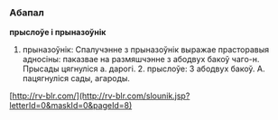 ### Абапал
**прыслоўе і прыназоўнік**

1. прыназоўнік: Спалучэнне з прыназоўнік выражае прасторавыя адносіны: паказвае на размяшчэнне з абодвух бакоў чаго-н. Прысады цягнуліся а. дарогі. 2. прыслоўе: З абодвух бакоў. А. пацягнуліся сады, агароды.

<a rel="author">[http://rv-blr.com/](http://rv-blr.com/slounik.jsp?letterId=0&maskId=0&pageId=8)</a>
